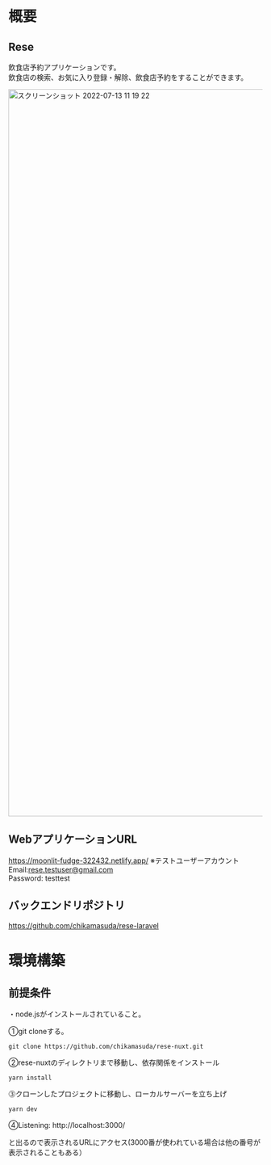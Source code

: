 # 概要

## Rese
飲食店予約アプリケーションです。  
飲食店の検索、お気に入り登録・解除、飲食店予約をすることができます。  

<img width="1440" alt="スクリーンショット 2022-07-13 11 19 22" src="https://user-images.githubusercontent.com/66733811/178637349-ae818951-bbdd-4290-9ead-6d77d18a4bda.png">

## WebアプリケーションURL  
https://moonlit-fudge-322432.netlify.app/ 
※テストユーザーアカウント  
Email:rese.testuser@gmail.com  
Password: testtest

## バックエンドリポジトリ  
https://github.com/chikamasuda/rese-laravel


# 環境構築

## 前提条件　　
・node.jsがインストールされていること。  

①git cloneする。
```
git clone https://github.com/chikamasuda/rese-nuxt.git
```

②rese-nuxtのディレクトリまで移動し、依存関係をインストール
```
yarn install
```

⓷クローンしたプロジェクトに移動し、ローカルサーバーを立ち上げ
```
yarn dev
``` 

④Listening: http://localhost:3000/　　　　

と出るので表示されるURLにアクセス(3000番が使われている場合は他の番号が表示されることもある）
